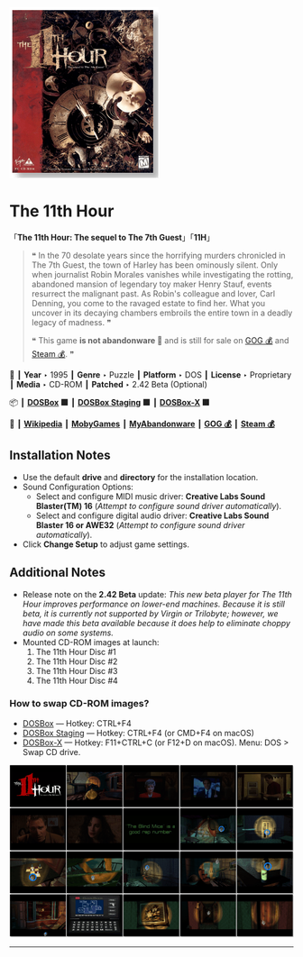 ![](Thumbnail.png "application-thumbnail")

# The 11th Hour

「**The 11th Hour: The sequel to The 7th Guest**」「**11H**」

> ❝ In the 70 desolate years since the horrifying murders chronicled in The 7th Guest, the town of Harley has been ominously silent. Only when journalist Robin Morales vanishes while investigating the rotting, abandoned mansion of legendary toy maker Henry Stauf, events resurrect the malignant past. As Robin's colleague and lover, Carl Denning, you come to the ravaged estate to find her. What you uncover in its decaying chambers embroils the entire town in a deadly legacy of madness. ❞
>
> ❝ This game **is not abandonware 🚫** and is still for sale on [GOG 💰](https://www.gog.com/en/game/the_11th_hour) and [Steam 💰](https://store.steampowered.com/app/255940/The_11th_Hour/). ❞
>

📌 ┃ **Year** ‣ 1995 ┃ **Genre** ‣ Puzzle ┃ **Platform** ‣ DOS ┃ **License** ‣ Proprietary ┃ **Media** ‣ CD-ROM ┃ **Patched** ‣ 2.42 Beta (Optional) 

📦 ┃ **[DOSBox](https://www.dosbox.com/) 🟩** ┃ **[DOSBox Staging](https://dosbox-staging.github.io/) 🟩** ┃ **[DOSBox-X](https://dosbox-x.com/) 🟩** 

📎 ┃ **[Wikipedia](https://en.wikipedia.org/wiki/The_11th_Hour_(video_game))** ┃ **[MobyGames](https://www.mobygames.com/game/567/the-11th-hour/)** ┃ **[MyAbandonware](https://www.myabandonware.com/game/the-11th-hour-33f)** ┃ **[GOG 💰](https://www.gog.com/en/game/the_11th_hour)** ┃ **[Steam 💰](https://store.steampowered.com/app/255940/The_11th_Hour/)** 

## Installation Notes
- Use the default **drive** and **directory** for the installation location.
- Sound Configuration Options:
  - Select and configure MIDI music driver: **Creative Labs Sound Blaster(TM) 16** (*Attempt to configure sound driver automatically*).
  - Select and configure digital audio driver: **Creative Labs Sound Blaster 16 or AWE32** (*Attempt to configure sound driver automatically*).
- Click **Change Setup** to adjust game settings.

## Additional Notes
- Release note on the **2.42 Beta** update: *This new beta player for The 11th Hour improves performance on lower-end machines.  Because it is still beta, it is currently not supported by Virgin or Trilobyte; however, we have made this beta available because it does help to eliminate choppy audio on some systems.*
- Mounted CD-ROM images at launch:
  1. The 11th Hour Disc #1
  2. The 11th Hour Disc #2
  3. The 11th Hour Disc #3
  4. The 11th Hour Disc #4

### How to swap CD-ROM images?
- [DOSBox](https://www.dosbox.com/wiki/DOSBox_FAQ#Swapping_CD_images) — Hotkey: CTRL+F4
- [DOSBox Staging](https://github.com/dosbox-staging/dosbox-staging/blob/main/README) — Hotkey: CTRL+F4 (or CMD+F4 on macOS)
- [DOSBox-X](https://dosbox-x.com/wiki/Guide%3AManaging-image-files-in-DOSBox%E2%80%90X#_mounting_multiple_cd_or_dvd_images) — Hotkey: F11+CTRL+C (or F12+D on macOS). Menu: DOS > Swap CD drive.

![](Montage.png "The 11th Hour")

---

